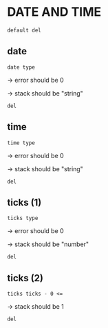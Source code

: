 # DATE AND TIME

`default del`

## date

`date type`

-> error should be 0

-> stack should be "string"

`del`

## time

`time type`

-> error should be 0

-> stack should be "string"

`del`

## ticks (1)

`ticks type`

-> error should be 0

-> stack should be "number"

`del`

## ticks (2)

`ticks ticks - 0 <=`

-> stack should be 1

`del`
